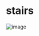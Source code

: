 # stairs
![image](https://github.com/user-attachments/assets/e1120d48-d9fb-4f84-a5b7-99067c6d68d9)

